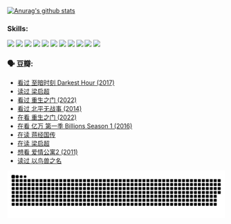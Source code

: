
[![Anurag's github stats](https://github-readme-stats.vercel.app/api?username=w940853815)](https://github.com/anuraghazra/github-readme-stats)

### Skills:

<code><img height="32" src="https://cdn.jsdelivr.net/npm/simple-icons@v5/icons/python.svg"></code>
<code><img height="32" src="https://cdn.jsdelivr.net/npm/simple-icons@v5/icons/javascript.svg"></code>
<code><img height="32" src="https://cdn.jsdelivr.net/npm/simple-icons@v5/icons/django.svg"></code>
<code><img height="32" src="https://cdn.jsdelivr.net/npm/simple-icons@v5/icons/flask.svg"></code>
<code><img height="32" src="https://cdn.jsdelivr.net/npm/simple-icons@v5/icons/vuetify.svg"></code>
<code><img height="32" src="https://cdn.jsdelivr.net/npm/simple-icons@v5/icons/git.svg"></code>
<code><img height="32" src="https://cdn.jsdelivr.net/npm/simple-icons@v5/icons/docker.svg"></code>
<code><img height="32" src="https://cdn.jsdelivr.net/npm/simple-icons@v5/icons/postgresql.svg"></code>
<code><img height="32" src="https://cdn.jsdelivr.net/npm/simple-icons@v5/icons/elasticsearch.svg"></code>
<code><img height="32" src="https://cdn.jsdelivr.net/npm/simple-icons@v5/icons/macos.svg"></code>
<code><img height="32" src="https://cdn.jsdelivr.net/npm/simple-icons@v5/icons/linux.svg"></code>

### 🗣 豆瓣:

<!-- DOUBAN-ACTIVITIES:START -->
- [看过 至暗时刻 Darkest Hour‎ (2017)](https://www.douban.com/people/136069238/status/3891150447/?_i=54518792)
- [读过 梁启超](https://www.douban.com/people/136069238/status/3890762532/?_i=54518792)
- [看过 重生之门‎ (2022)](https://www.douban.com/people/136069238/status/3890599462/?_i=54518792)
- [看过 北平无战事‎ (2014)](https://www.douban.com/people/136069238/status/3889810506/?_i=54518792)
- [在看 重生之门‎ (2022)](https://www.douban.com/people/136069238/status/3882598762/?_i=54518792)
- [在看 亿万 第一季 Billions Season 1‎ (2016)](https://www.douban.com/people/136069238/status/3878098700/?_i=54518792)
- [在读 蒋经国传](https://www.douban.com/people/136069238/status/3877458956/?_i=54518792)
- [在读 梁启超](https://www.douban.com/people/136069238/status/3876806133/?_i=54518792)
- [想看 爱情公寓2‎ (2011)](https://www.douban.com/people/136069238/status/3876682115/?_i=54518792)
- [读过 以鸟兽之名](https://www.douban.com/people/136069238/status/3876369302/?_i=54518792)
<!-- DOUBAN-ACTIVITIES:END -->


![Snake animation](https://raw.githubusercontent.com/w940853815/w940853815/output/github-contribution-grid-snake.svg)

<!--
**w940853815/w940853815** is a ✨ _special_ ✨ repository because its `README.md` (this file) appears on your GitHub profile.

Here are some ideas to get you started:

- 🔭 I’m currently working on ...
- 🌱 I’m currently learning ...
- 👯 I’m looking to collaborate on ...
- 🤔 I’m looking for help with ...
- 💬 Ask me about ...
- 📫 How to reach me: ...
- 😄 Pronouns: ...
- ⚡ Fun fact: ...
-->
